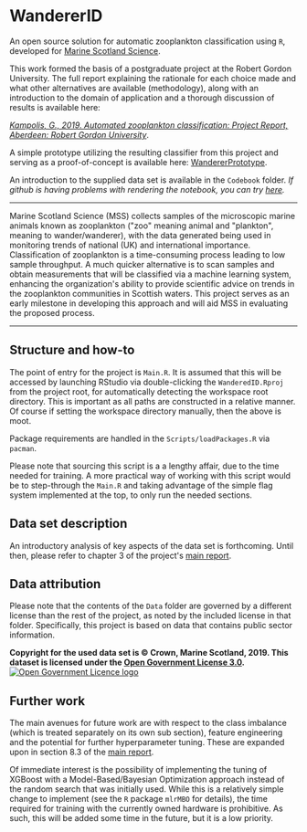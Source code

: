 # WandererID
An open source solution for automatic zooplankton classification using `R`, developed for [Marine Scotland Science](https://www2.gov.scot/Topics/marine/science).

This work formed the basis of a postgraduate project at the Robert Gordon University. The full report explaining the rationale for each choice made and what other alternatives are available (methodology), along with an introduction to the domain of application and a thorough discussion of results is available here: 

[*Kampolis, G., 2019. Automated zooplankton classification: Project Report, Aberdeen: Robert Gordon University*](https://www.gkampolis.com/MScReport/gkampolisAutomatedZooplanktonClassification.pdf).

A simple prototype utilizing the resulting classifier from this project and serving as a proof-of-concept is available here: [WandererPrototype](https://github.com/gkampolis/WandererPrototype).

An introduction to the supplied data set is available in the `Codebook` folder. *If github is having problems with rendering the notebook, you can try [here](https://nbviewer.jupyter.org/github/gkampolis/WandererID/blob/master/Codebook/Codebook_EDA.ipynb).*

---

Marine Scotland Science (MSS) collects samples of the microscopic marine animals known as zooplankton ("zoo" meaning animal and "plankton", meaning to wander/wanderer), with the data generated being used in monitoring trends of national (UK) and international importance. Classification of zooplankton is a time-consuming process leading to low sample throughput. A much quicker alternative is to scan samples and obtain measurements that will be classified via a machine learning system, enhancing the organization's ability to provide scientific advice on trends in the zooplankton communities in Scottish waters. This project serves as an early milestone in developing this approach and will aid MSS in evaluating the proposed process. 

---

## Structure and how-to

The point of entry for the project is `Main.R`. It is assumed that this will be accessed by launching RStudio via double-clicking the `WanderedID.Rproj` from the project root, for automatically detecting the workspace root directory. This is important as all paths are constructed in a relative manner. Of course if setting the workspace directory manually, then the above is moot.

Package requirements are handled in the `Scripts/loadPackages.R` via `pacman`.

Please note that sourcing this script is a a lengthy affair, due to the time needed for training. A more practical way of working with this script would be to step-through the `Main.R` and taking advantage of the simple flag system implemented at the top, to only run the needed sections.

## Data set description

An introductory analysis of key aspects of the data set is forthcoming. Until then, please refer to chapter 3 of the project's [main report](https://www.gkampolis.com/MScReport/gkampolisAutomatedZooplanktonClassification.pdf).

## Data attribution

Please note that the contents of the `Data` folder are governed by a different license than the rest of the project, as noted by the included license in that folder. Specifically, this project is based on data that contains public sector information.

**Copyright for the used data set is © Crown, Marine Scotland, 2019. This dataset is licensed under the [Open Government License 3.0](http://www.nationalarchives.gov.uk/doc/open-government-licence/version/3).** <a href="http://www.nationalarchives.gov.uk/doc/open-government-licence/"><img alt="Open Government Licence logo" src="https://www.nationalarchives.gov.uk/images/infoman/ogl-symbol-41px-retina-black.png"></a> 


## Further work

The main avenues for future work are with respect to the class imbalance (which is treated separately on its own sub section), feature engineering and the potential for further hyperparameter tuning. These are expanded upon in section 8.3 of the [main report](https://www.gkampolis.com/MScReport/gkampolisAutomatedZooplanktonClassification.pdf).

Of immediate interest is the possibility of implementing the tuning of XGBoost with a Model-Based/Bayesian Optimization approach instead of the random search that was initially used. While this is a relatively simple change to implement (see the `R` package `mlrMBO` for details), the time required for training with the currently owned hardware is prohibitive. As such, this will be added some time in the future, but it is a low priority.